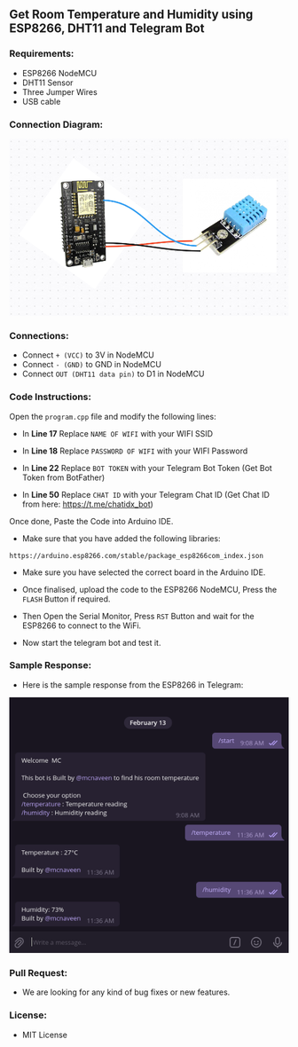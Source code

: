 ## Get Room Temperature and Humidity using ESP8266, DHT11 and Telegram Bot

### Requirements:
- ESP8266 NodeMCU
- DHT11 Sensor
- Three Jumper Wires
- USB cable

### Connection Diagram:
![Diagram](./images/diagram.png)

### Connections:
- Connect `+ (VCC)` to 3V in NodeMCU
- Connect `- (GND)` to GND in NodeMCU
- Connect `OUT (DHT11 data pin)` to D1 in NodeMCU

### Code Instructions:

Open the `program.cpp` file and modify the following lines:

- In **Line 17** Replace `NAME OF WIFI` with your WIFI SSID

- In **Line 18** Replace `PASSWORD OF WIFI` with your WIFI Password

- In **Line 22** Replace `BOT TOKEN` with your Telegram Bot Token (Get Bot Token from BotFather)

- In **Line 50** Replace `CHAT ID` with your Telegram Chat ID (Get Chat ID from here: https://t.me/chatidx_bot)

Once done, Paste the Code into Arduino IDE.

- Make sure that you have added the following libraries:

```
https://arduino.esp8266.com/stable/package_esp8266com_index.json
```

- Make sure you have selected the correct board in the Arduino IDE.

- Once finalised, upload the code to the ESP8266 NodeMCU, Press the `FLASH` Button if required.

- Then Open the Serial Monitor, Press `RST` Button and wait for the ESP8266 to connect to the WiFi.

- Now start the telegram bot and test it.

### Sample Response:

- Here is the sample response from the ESP8266 in Telegram:

![Sample Response](./images/response.png)

### Pull Request:
- We are looking for any kind of bug fixes or new features.

### License:
- MIT License
